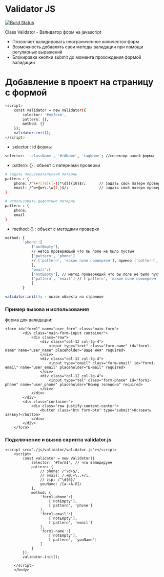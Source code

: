 # Validator JS


[![Build Status](https://travis-ci.org/joemccann/dillinger.svg?branch=master)](https://travis-ci.org/joemccann/dillinger)

Class Validator - Валидатор форм на javascript

  - Позволяет валидировать неограниченное количество форм
  - Возможность добавлять свои методы валидации при помощи регулярных выражений
  - Блокировка кнопки submit до момента прохождения формой валидации

# Добавление в проект на страницу с формой
```sh
<script>
    const validator = new Validator({
        selector: '#myform', 
        pattern: {},
        method: {}
    });
    validator.init();
</script>
```

  - selector : id формы 
 ```sh
 selector: '.className', '#idName', 'tagName'; //селектор нашей формы
 ```
 - pattern: {} : объект с патернами проверки
```sh
# задать пользовательский патерны
pattern : {
    phone: /^\+?[78]([-()*\d]){10}$/;      // задать свой патерн проверки поля phone
    email: /^w+@w+\.\w{2,}$/;              // задать свой патерн проверки поля email 
}
```
```sh
# использовать дефолтные патерны
pattern : {
    phone,     
    email              
}
```
  - method: {} : объект с методами проверки
```sh
method: {
        'phone':[
            ['notEmpty'], 
            // метод проверяющий что бы поле не было пустым
            ['pattern', 'phone'] 
            // ['pattern', 'какое поле проверяем'], пример ['pattern', 'phone'] - телефон, ['pattern', 'email'] - email  
            ],
            'email':[
            ['notEmpty'], // метод проверяющий что бы поле не было пустым
            ['pattern', 'email'] // ['pattern', 'какое поле проверяем'], пример ['pattern', 'phone'] - телефон, ['pattern', 'email'] - email, ['pattern', 'zip'] - почтовый индекс   
            ]
        }
```
   
```sh 
validator.init(); - вызов объекта на странице
```

### Пример вызова и использования
форма для валидации:
```
<form id="form1" name="user_form" class="main-form">
		<div class="main-form-input container">
			<div class="row">
				<div class="col-12 col-lg-4">
					<input type="text" class="form-name" id="form1-name" name="user_name" placeholder="Ваше имя" required>
				</div>
				<div class="col-12 col-lg-4">
					<input type="email" class="form-email" id="form1-email" name="user_email" placeholder="E-mail" required>
				</div>
				<div class="col-12 col-lg-4">
					<input type="tel" class="form-phone" id="form1-phone" name="user_phone" placeholder="Номер телефона" required>
				</div>
			</div>
		</div>
		<div class="container">
			<div class="row justify-content-center">
				<button class="btn form-btn" type="submit">Оставить заявку!</button>
			</div>
		</div>
	</form>
```
### Подключение и вызов скрипта validator.js
```
<script src="./js/validator/validator.js"></script>
	<script>
		const validator = new Validator({
			selector: '#form1', // что валидируем
			pattern: { 
				// phone: /^\d+$/,
				// email: /.+@.+\..+/i,
				// zip: /^\d{6}/
				youName: /[а-яА-Я]/
			},
			method: {
				'form1-phone':[ 
					['notEmpty'], 
					['pattern', 'phone'] 
				],
				'form1-email':[
					['notEmpty'], 
					['pattern', 'email'] 
				],
				'form1-name':[
					['notEmpty'], 
					['pattern', 'youName'] 
				]
			}
		});
		validator.init();

	</script>
	</body>
```
